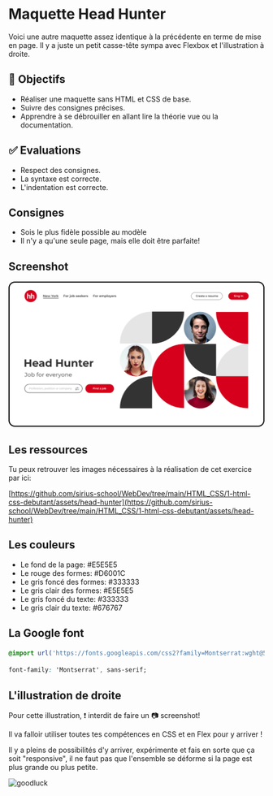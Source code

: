 # Maquette Head Hunter

Voici une autre maquette assez identique à la précédente en terme de mise en page. Il y a juste un petit casse-tête sympa avec Flexbox et l'illustration à droite.

## :memo: Objectifs

- Réaliser une maquette sans HTML et CSS de base.
- Suivre des consignes précises.
- Apprendre à se débrouiller en allant lire la théorie vue ou la documentation.

## :white_check_mark: Evaluations

- Respect des consignes.
- La syntaxe est correcte.
- L'indentation est correcte.

## Consignes

- Sois le plus fidèle possible au modèle
- Il n'y a qu'une seule page, mais elle doit être parfaite!

## Screenshot

![index](./img/17/HH.jpg)

## Les ressources

Tu peux retrouver les images nécessaires à la réalisation de cet exercice par ici:

[https://github.com/sirius-school/WebDev/tree/main/HTML_CSS/1-html-css-debutant/assets/head-hunter](https://github.com/sirius-school/WebDev/tree/main/HTML_CSS/1-html-css-debutant/assets/head-hunter)

## Les couleurs

- Le fond de la page: #E5E5E5
- Le rouge des formes: #D6001C
- Le gris foncé des formes: #333333
- Le gris clair des formes: #E5E5E5
- Le gris foncé du texte: #333333
- Le gris clair du texte: #676767

## La Google font

```css
@import url('https://fonts.googleapis.com/css2?family=Montserrat:wght@500;600;700&display=swap');

font-family: 'Montserrat', sans-serif;
```

## L'illustration de droite

Pour cette illustration, :exclamation: interdit de faire un :camera: screenshot!

Il va falloir utiliser toutes tes compétences en CSS et en Flex pour y arriver !

Il y a pleins de possibilités d'y arriver, expérimente et fais en sorte que ça soit "responsive", il ne faut pas que l'ensemble se déforme si la page est plus grande ou plus petite.

![goodluck](https://media.giphy.com/media/LsQpkOeqGS36jdJPN7/giphy.gif)